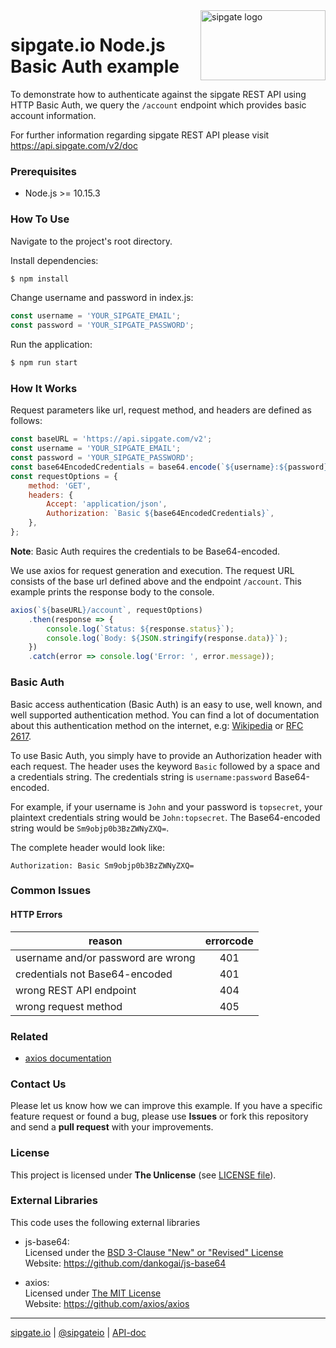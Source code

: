 <img src="https://www.sipgatedesign.com/wp-content/uploads/wort-bildmarke_positiv_2x.jpg" alt="sipgate logo" title="sipgate" align="right" height="112" width="200"/>


# sipgate.io Node.js Basic Auth example

To demonstrate how to authenticate against the sipgate REST API using HTTP Basic Auth, we query the `/account` endpoint which provides basic account information.

For further information regarding sipgate REST API please visit https://api.sipgate.com/v2/doc


### Prerequisites
+ Node.js >= 10.15.3

### How To Use
Navigate to the project's root directory.

Install dependencies:
```bash
$ npm install
```

Change username and password in index.js:
```javascript
const username = 'YOUR_SIPGATE_EMAIL';
const password = 'YOUR_SIPGATE_PASSWORD';
```

Run the application:
```bash
$ npm run start
```


### How It Works
Request parameters like url, request method, and headers are defined as follows:  
```javascript
const baseURL = 'https://api.sipgate.com/v2';
const username = 'YOUR_SIPGATE_EMAIL';
const password = 'YOUR_SIPGATE_PASSWORD';
const base64EncodedCredentials = base64.encode(`${username}:${password}`);
const requestOptions = {
	method: 'GET',
	headers: {
		Accept: 'application/json',
		Authorization: `Basic ${base64EncodedCredentials}`,
	},
};
```
**Note**: Basic Auth requires the credentials to be Base64-encoded. 

We use axios for request generation and execution.
The request URL consists of the base url defined above and the endpoint `/account`.
This example prints the response body to the console.
```javascript
axios(`${baseURL}/account`, requestOptions)
	.then(response => {
		console.log(`Status: ${response.status}`);
		console.log(`Body: ${JSON.stringify(response.data)}`);
	})
	.catch(error => console.log('Error: ', error.message));
```






### Basic Auth
Basic access authentication (Basic Auth) is an easy to use, well known, and well supported authentication method. 
You can find a lot of documentation about this authentication method on the internet, e.g: [Wikipedia](https://en.wikipedia.org/wiki/Basic_access_authentication) or [RFC 2617](https://www.ietf.org/rfc/rfc2617.txt).

To use Basic Auth, you simply have to provide an Authorization header with each request. 
The header uses the keyword `Basic` followed by a space and a credentials string. 
The credentials string is `username:password` Base64-encoded.

For example, if your username is `John` and your password is `topsecret`, 
your plaintext credentials string would be `John:topsecret`. 
The Base64-encoded string would be `Sm9objp0b3BzZWNyZXQ=`.

The complete header would look like:

`Authorization: Basic Sm9objp0b3BzZWNyZXQ=`



### Common Issues

#### HTTP Errors
| reason | errorcode |
| ------------- |:-------------:|
| username and/or password are wrong | 401 |
| credentials not Base64-encoded | 401 |
| wrong REST API endpoint | 404 |
| wrong request method | 405 |


### Related

+ [axios documentation](https://github.com/axios/axios)


### Contact Us
Please let us know how we can improve this example. 
If you have a specific feature request or found a bug, please use **Issues** or fork this repository and send a **pull request** with your improvements.


### License
This project is licensed under **The Unlicense** (see [LICENSE file](./LICENSE)).


### External Libraries
This code uses the following external libraries

+ js-base64:  
    Licensed under the [BSD 3-Clause "New" or "Revised" License](https://spdx.org/licenses/BSD-3-Clause.html)  
    Website: https://github.com/dankogai/js-base64

+ axios:  
    Licensed under [The MIT License](https://opensource.org/licenses/MIT)  
    Website: https://github.com/axios/axios

----
[sipgate.io](https://www.sipgate.io) | [@sipgateio](https://twitter.com/sipgateio) | [API-doc](https://api.sipgate.com/v2/doc)
